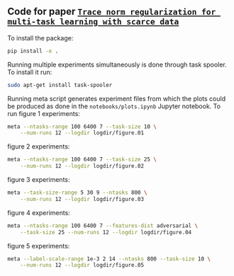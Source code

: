 ## Code for paper [``Trace norm regularization for multi-task learning with scarce data``](https://arxiv.org/abs/2202.06742v1)

To install the package:

```bash
pip install -e .
```

Running multiple experiments simultaneously is done through task spooler.
To install it run:
```bash
sudo apt-get install task-spooler
```

Running meta script generates experiment files from which the plots
could be produced as done in the `notebooks/plots.ipynb` Jupyter
notebook. To run figure 1 experiments:

```bash
meta --ntasks-range 100 6400 7 --task-size 10 \
    --num-runs 12 --logdir logdir/figure.01
```

figure 2 experiments:

```bash
meta --ntasks-range 100 6400 7 --task-size 25 \
    --num-runs 12 --logdir logdir/figure.02
```

figure 3 experiments:

```bash
meta --task-size-range 5 30 9 --ntasks 800 \
    --num-runs 12 --logdir logdir/figure.03
```

figure 4 experiments:

```bash
meta --ntasks-range 100 6400 7 --features-dist adversarial \
    --task-size 25 --num-runs 12 --logdir logdir/figure.04
```

figure 5 experiments:

```bash
meta --label-scale-range 1e-3 2 14 --ntasks 800 --task-size 10 \
    --num-runs 12 --logdir logdir/figure.05
```
